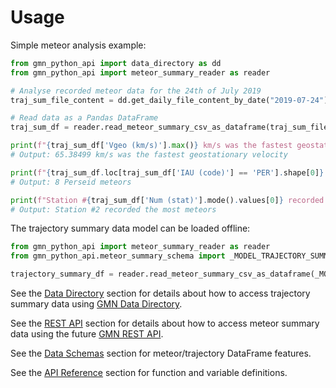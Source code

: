 # Usage

Simple meteor analysis example:

```python
from gmn_python_api import data_directory as dd
from gmn_python_api import meteor_summary_reader as reader

# Analyse recorded meteor data for the 24th of July 2019
traj_sum_file_content = dd.get_daily_file_content_by_date("2019-07-24")

# Read data as a Pandas DataFrame
traj_sum_df = reader.read_meteor_summary_csv_as_dataframe(traj_sum_file_content)

print(f"{traj_sum_df['Vgeo (km/s)'].max()} km/s was the fastest geostationary velocity")
# Output: 65.38499 km/s was the fastest geostationary velocity

print(f"{traj_sum_df.loc[traj_sum_df['IAU (code)'] == 'PER'].shape[0]} Perseid meteors")
# Output: 8 Perseid meteors

print(f"Station #{traj_sum_df['Num (stat)'].mode().values[0]} recorded the most meteors")
# Output: Station #2 recorded the most meteors
```

The trajectory summary data model can be loaded offline:

```python
from gmn_python_api import meteor_summary_reader as reader
from gmn_python_api.meteor_summary_schema import _MODEL_TRAJECTORY_SUMMARY_FILE_PATH

trajectory_summary_df = reader.read_meteor_summary_csv_as_dataframe(_MODEL_TRAJECTORY_SUMMARY_FILE_PATH)
```

See the [Data Directory](data_directory.md) section for details about how to access 
trajectory summary data using
[GMN Data Directory](https://globalmeteornetwork.org/data/traj_summary_data/).

See the [REST API](rest_api.md) section for details about how to access meteor summary 
data using the
future [GMN REST API](https://github.com/gmn-data-platform/gmn-data-endpoints).

See the [Data Schemas](data_schemas.md) section for meteor/trajectory DataFrame 
features.

See the [API Reference](autoapi/gmn_python_api/index.md) section for function and 
variable definitions.
